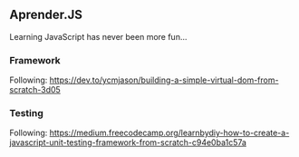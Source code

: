## Aprender.JS

Learning JavaScript has never been more fun...

### Framework
Following: https://dev.to/ycmjason/building-a-simple-virtual-dom-from-scratch-3d05

### Testing
Following: https://medium.freecodecamp.org/learnbydiy-how-to-create-a-javascript-unit-testing-framework-from-scratch-c94e0ba1c57a